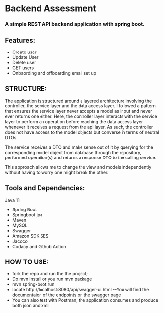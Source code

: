 # Backend Assessment 
### A simple REST API backend application with spring boot.
## Features:
* Create user 
* Update User
* Delete user
* GET users
* Onbaording and offboarding email set up
## STRUCTURE:
   The application is structured around a layered architecture involving the controller, the service layer and the data access layer. I followed a pattern that ensures 
the service layer never accepts a model as input and never ever returns one either. 
Here, the controller layer interacts with the service layer to perform an operation before reaching the data access layer whenever it receives a request from the api layer.  As such, the controller does not have access to the model objects but converse in terms of neutral DTOs.

The service receives a DTO and make sense out of it by querying for the corresponding model object from database through the repository, 
performed operation(s) and returns a response DTO to the calling service.

This approach allows me to change the view and models independently without having to worry one might break the other.

## Tools and Dependencies:
Java 11
* Spring Boot 
* Springboot jpa
* Maven
* MySQL
* Swagger
* Amazon SDK SES
* Jacoco
* Codacy and Github Action
## HOW TO USE:
* fork the repo and run the the project;
* Do mvn install or you run mvn package
* mvn spring-boot:run
* locate http://localhost:8080/api/swagger-ui.html  --You will find the documentaion of the endpoints on the swagger page
* You can also test with Postman; the application consumes and produce both json and xml
